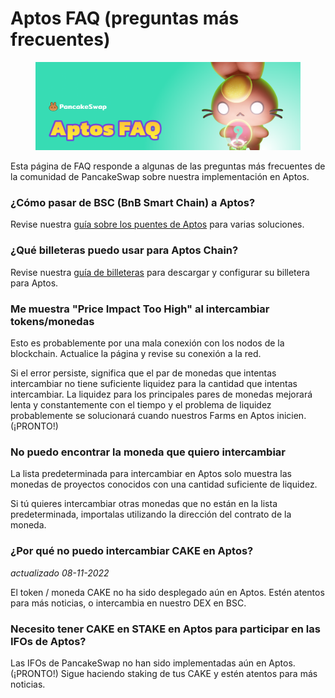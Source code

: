# Aptos FAQ (preguntas más frecuentes)

<figure><img src="../.gitbook/assets/image (10) (2).png" alt=""><figcaption></figcaption></figure>

Esta página de FAQ responde a algunas de las preguntas más frecuentes de la comunidad de PancakeSwap sobre nuestra implementación en Aptos.

### ¿Cómo pasar de BSC (BnB Smart Chain) a Aptos?&#x20;

Revise nuestra [guía sobre los puentes de Aptos](como-conseguir-aptos-coins.md) para varias soluciones.

### ¿Qué billeteras puedo usar para Aptos Chain?&#x20;

Revise nuestra [guía de billeteras](crea-una-wallet.md) para descargar y configurar su billetera para Aptos.

### Me muestra "Price Impact Too High" al intercambiar tokens/monedas&#x20;

Esto es probablemente por una mala conexión con los nodos de la blockchain. Actualice la página y revise su conexión a la red.

Si el error persiste, significa que el par de monedas que intentas intercambiar no tiene suficiente liquidez para la cantidad que intentas intercambiar. La liquidez para los principales pares de monedas mejorará lenta y constantemente con el tiempo y el problema de liquidez probablemente se solucionará cuando nuestros Farms en Aptos inicien. (¡PRONTO!)

### No puedo encontrar la moneda que quiero intercambiar&#x20;

La lista predeterminada para intercambiar en Aptos solo muestra las monedas de proyectos conocidos con una cantidad suficiente de liquidez.

Si tú quieres intercambiar otras monedas que no están en la lista predeterminada, importalas utilizando la dirección del contrato de la moneda.

### ¿Por qué no puedo intercambiar CAKE en Aptos?&#x20;

_actualizado 08-11-2022_

El token / moneda CAKE no ha sido desplegado aún en Aptos. Estén atentos para más noticias, o intercambia en nuestro DEX en BSC.

### Necesito tener CAKE en STAKE en Aptos para participar en las IFOs de Aptos?&#x20;

Las IFOs de PancakeSwap no han sido implementadas aún en Aptos. (¡PRONTO!) Sigue haciendo staking de tus CAKE y estén atentos para más noticias.
